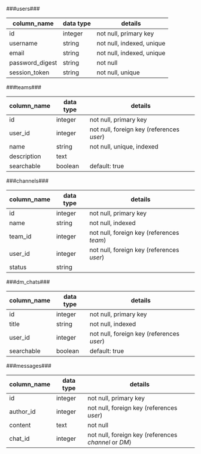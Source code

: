 ###users###

| column_name | data type | details |
| ----------- | --------- | ------- |
| id | integer | not null, primary key|
| username | string | not null, indexed, unique |
| email | string | not null, indexed, unique |
| password_digest | string | not null |
| session_token | string | not null, unique |

###teams###

| column_name | data type | details |
| ----------- | --------- | ------- |
| id | integer | not null, primary key |
| user_id | integer | not null, foreign key (references _user_) |
| name | string | not null, unique, indexed |
| description | text | |
| searchable | boolean | default: true |

###channels###

| column_name | data type | details |
| ----------- | --------- | ------- |
| id | integer | not null, primary key |
| name | string | not null, indexed |
| team_id | integer | not null, foreign key (references _team_) |
| user_id | integer | not null, foreign key (references _user_) |
| status | string | |

###dm_chats###

| column_name | data type | details |
| ----------- | --------- | ------- |
| id | integer | not null, primary key |
| title | string | not null, indexed |
| user_id | integer | not null, foreign key (references _user_) |
| searchable | boolean | default: true |

###messages###

| column_name | data type | details |
| ----------- | --------- | ------- |
| id | integer | not null, primary key |
| author_id | integer | not null, foreign key (references _user_) |
| content | text | not null |
| chat_id | integer | not null, foreign key (references _channel_ or _DM_) |
